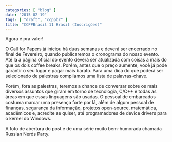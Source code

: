 ```yaml
---
categories: [ "blog" ]
date: "2015-02-19"
tags: [ "draft", "ccppbr" ]
title: "CCPPBrasil 11 Brasil (Inscrições)"
---
```

Agora é pra valer!

O Call for Papers já iniciou há duas semanas e deverá ser encerrado no
final de Fevereiro, quando publicaremos o cronograma do nosso evento. Até
lá a página oficial do evento deverá ser atualizada com coisas a
mais do que os dois coffee breaks. Porém, antes que o preço aumente,
você já pode garantir o seu lugar e pagar mais barato. Para uma dica
do que poderá ser selecionado de palestras compilamos uma lista de
palavras-chave.

Porém, fora as palestras, teremos a chance de conversar sobre os mais
diversos assuntos que giram em torno de tecnologia, C/C++ e todas as
áreas em que essas linguagens são usadas. O pessoal de embarcados
costuma marcar uma presença forte por lá, além de algum pessoal de
finanças, segurança da informação, projetos open-source, matemática,
acadêmicos e, acredite se quiser, até programadores de device drivers
para o kernel do Windows.

A foto de abertura do post é de uma série muito bem-humorada chamada
Russian Nerds Party.
